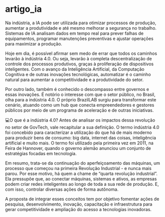 # artigo_ia

Na indústria, a IA pode ser utilizada para otimizar processos de produção, aumentar a produtividade e até mesmo melhorar a segurança no trabalho. 
Sistemas de IA analisam dados em tempo real para prever falhas de equipamentos, programar manutenções preventivas e ajustar operações para maximizar a produção.

Hoje em dia, é possível afirmar sem medo de errar que todos os caminhos levarão à indústria 4.0. Ou seja, levarão à completa descentralização de controle dos 
processos produtivos, graças à proliferação de dispositivos inteligentes. Com o avanço da Inteligência Artificial, da Computação Cognitiva e de outras inovações 
tecnológicas, automatizar é o caminho natural para aumentar a competitividade e a produtividade do setor. 

Por outro lado, também é conhecido o descompasso entre governos e essas inovações. É notório o interesse com que o setor público, no Brasil, olha para a 
indústria 4.0. O próprio BrazilLAB surgiu para transformar este cenário, atuando como um hub que conecta empreendedores e gestores públicos por meio de um 
programa de aceleração e de outras iniciativas.


💻O que é a indústria 4.0?
Antes de analisar os impactos dessa revolução no setor de GovTech, vale recapitular a sua definição. O termo indústria 4.0 foi concebido para caracterizar a utilização 
do que há de mais moderno para produzir bens de consumo: big data, internet das coisas, inteligência artificial e muito mais. O termo foi utilizado pela primeira vez 
em 2011, na Feira de Hannover, quando o governo alemão anunciou um conjunto de estratégias focadas em tecnologia.

Em resumo, trata-se da continuação do aperfeiçoamento das máquinas, um processo que começou na primeira Revolução Industrial - e nunca mais parou. Por esse motivo, 
há quem a chame de “quarta revolução industrial”. Ela pressupõe que, ao conectar máquinas, sistemas e ativos, as empresas podem criar redes inteligentes ao longo de 
toda a sua rede de produção. E, com isso, controlar diversas ações de forma autônoma.

A proposta de integrar esses conceitos tem por objetivo fomentar ações de pesquisa, desenvolvimento, inovação, capacitação e infraestrutura para gerar competitividade e 
ampliação do acesso a tecnologias inovadoras.
